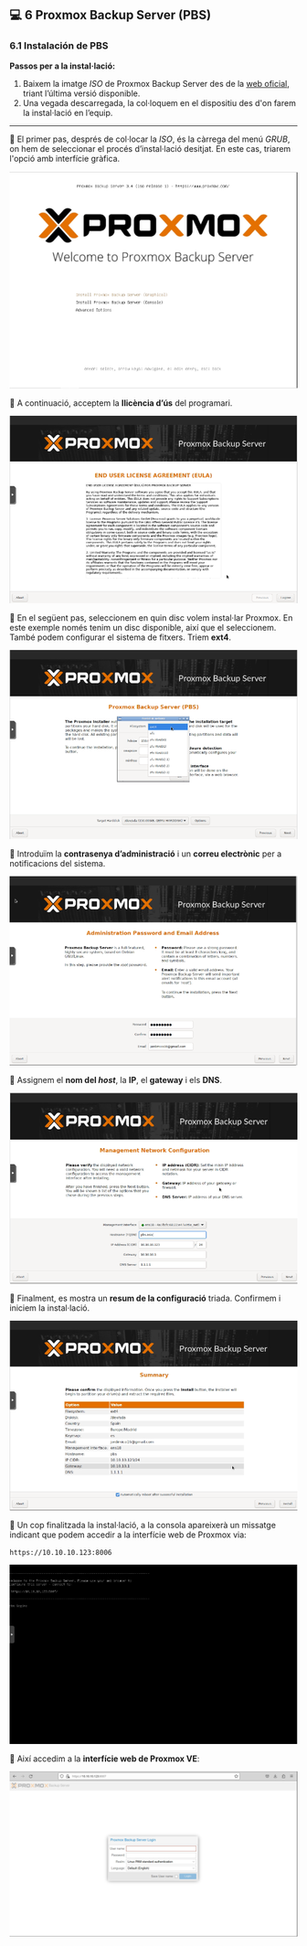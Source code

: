 ## 💻 6 Proxmox Backup Server (PBS)

### 6.1 Instalación de PBS

**Passos per a la instal·lació:**

1. Baixem la imatge *ISO* de Proxmox Backup Server des de la [web oficial](https://proxmox.com/en/downloads), triant l’última versió disponible.
2. Una vegada descarregada, la col·loquem en el dispositiu des d'on farem la instal·lació en l’equip.

---

🔸 El primer pas, després de col·locar la *ISO*, és la càrrega del menú *GRUB*, on hem de seleccionar el procés d’instal·lació desitjat. En este cas, triarem l'opció amb interfície gràfica.

![GRUB](../../../img/image-14.png)

🔸 A continuació, acceptem la **llicència d’ús** del programari.

![Llicència](../../../img/image-15.png)

🔸 En el següent pas, seleccionem en quin disc volem instal·lar Proxmox. En este exemple només tenim un disc disponible, així que el seleccionem. També podem configurar el sistema de fitxers. Triem **ext4**.

![Disc](../../../img/image-16.png)

🔸 Introduïm la **contrasenya d’administració** i un **correu electrònic** per a notificacions del sistema.

![Contrasenya i correu](../../../img/image-17.png)

🔸 Assignem el **nom del *host***, la **IP**, el **gateway** i els **DNS**.

![Configuració de xarxa](../../../img/image-18.png)

🔸 Finalment, es mostra un **resum de la configuració** triada. Confirmem i iniciem la instal·lació.

![Resum](../../../img/image-19.png)

🔸 Un cop finalitzada la instal·lació, a la consola apareixerà un missatge indicant que podem accedir a la interfície web de Proxmox via:

```
https://10.10.10.123:8006
```

![Accés web](../../../img/image-20.png)

🔸 Així accedim a la **interfície web de Proxmox VE**:

![Web Proxmox](../../../img/image-21.png)